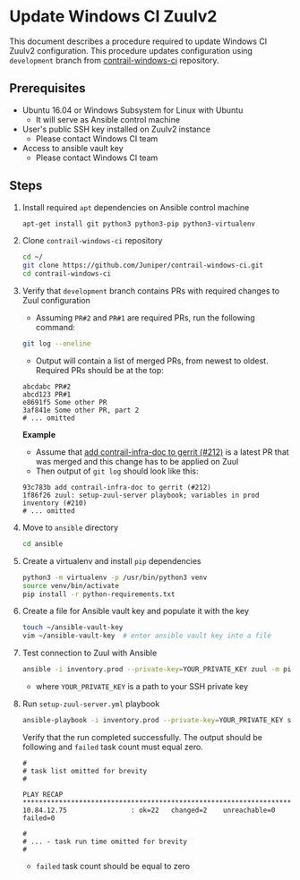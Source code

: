 # Update Windows CI Zuulv2

This document describes a procedure required to update Windows CI Zuulv2 configuration.
This procedure updates configuration using `development` branch from [contrail-windows-ci][c-w-ci] repository.

## Prerequisites

- Ubuntu 16.04 or Windows Subsystem for Linux with Ubuntu
    - It will serve as Ansible control machine
- User's public SSH key installed on Zuulv2 instance
    - Please contact Windows CI team
- Access to ansible vault key
    - Please contact Windows CI team

## Steps

1.  Install required `apt` dependencies on Ansible control machine

    ```bash
    apt-get install git python3 python3-pip python3-virtualenv
    ```

1.  Clone `contrail-windows-ci` repository

    ```bash
    cd ~/
    git clone https://github.com/Juniper/contrail-windows-ci.git
    cd contrail-windows-ci
    ```

1.  Verify that `development` branch contains PRs with required changes to Zuul configuration

    - Assuming `PR#2` and `PR#1` are required PRs, run the following command:

    ```bash
    git log --oneline
    ```

    - Output will contain a list of merged PRs, from newest to oldest. Required PRs should be at the top:

    ```
    abcdabc PR#2
    abcd123 PR#1
    e8691f5 Some other PR
    3af841e Some other PR, part 2
    # ... omitted
    ```

    **Example**

    - Assume that [add contrail-infra-doc to gerrit (#212)](https://github.com/Juniper/contrail-windows-ci/pull/212) is a latest PR that was merged and this change has to be applied on Zuul
    - Then output of `git log` should look like this:

    ```
    93c783b add contrail-infra-doc to gerrit (#212)
    1f86f26 zuul: setup-zuul-server playbook; variables in prod inventory (#210)
    # ... omitted
    ```

1.  Move to `ansible` directory

    ```bash
    cd ansible
    ```

1.  Create a virtualenv and install `pip` dependencies

    ```bash
    python3 -m virtualenv -p /usr/bin/python3 venv
    source venv/bin/activate
    pip install -r python-requirements.txt
    ```

1.  Create a file for Ansible vault key and populate it with the key

    ```bash
    touch ~/ansible-vault-key
    vim ~/ansible-vault-key  # enter ansible vault key into a file
    ```

1.  Test connection to Zuul with Ansible

    ```bash
    ansible -i inventory.prod --private-key=YOUR_PRIVATE_KEY zuul -m ping
    ```

    - where `YOUR_PRIVATE_KEY` is a path to your SSH private key

1.  Run `setup-zuul-server.yml` playbook

    ```bash
    ansible-playbook -i inventory.prod --private-key=YOUR_PRIVATE_KEY setup-zuul-server.yml
    ```

    Verify that the run completed successfully.
    The output should be following and `failed` task count must equal zero.

    ```
    #
    # task list omitted for brevity
    #

    PLAY RECAP ******************************************************************************************
    10.84.12.75                : ok=22   changed=2    unreachable=0    failed=0

    #
    # ... - task run time omitted for brevity
    #
    ```

    - `failed` task count should be equal to zero

[c-w-ci]: https://github.com/Juniper/contrail-windows-ci
